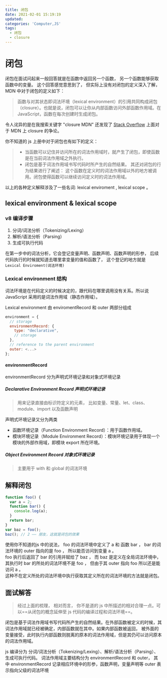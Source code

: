 ```yaml
---
title: 闭包
date: 2021-02-01 15:19:19
updated:
categories: 'Computer,JS'
tags:
  - 闭包
  - closure
---
```


# 闭包

闭包在面试问起来一般回答就是在函数中返回另一个函数， 另一个函数能够获取函数中的变量。
这个回答感觉意思到了， 但实际上没有对闭包的定义深入了解， MDN 中对于闭包的定义如下：

> 函数与对其状态即词法环境（lexical environment）的引用共同构成闭包（closure）。也就是说，闭包可以让你从内部函数访问外部函数作用域。在 JavaScript，函数在每次创建时生成闭包。

令人诧异的是在我搜索关键字 "closure MDN" 还发现了 [Stack Overflow](https://stackoverflow.com/questions/50529400/is-the-definition-of-javascript-closures-on-mdn-wrong) 上面对于 MDN 上 closure 的争论。

你不知道的 js 上册中对于闭包也有如下的定义：

> - 当函数可以记住并访问所在的词法作用域时，就产生了闭包，即使函数是在当前词法作用域之外执行。
> - 闭包是基于词法作用域书写代码时所产生的自然结果。
>   其还对闭包的行为结果进行了阐述：
>   这个函数在定义时的词法作用域以外的地方被调用。闭包使得函数可以继续访问定义时的词法作用域。

以上的各种定义解释涉及了一些名词: lexical enviroment , lexical scope 。

## lexical environment & lexical scope

### v8 编译步骤

1. 分词/词法分析（Tokenizing/Lexing）
2. 解析/语法分析（Parsing）
3. 生成可执行代码

在第一步中的词法分析，它会登记变量声明、函数声明、函数声明的形参， 后续代码执行的时候就知道去哪里拿变量的值和函数了， 这个登记的地方就是 `Lexical Enviroment(词法环境)`

### Lexical environment 结构

词法环境是在代码定义的时候决定的，跟代码在哪里调用没有关系。所以说 JavaScript 采用的是词法作用域（静态作用域）。

Lexical environment 由 enviromentRecord 和 outer 两部分组成

```js
environment = {
  // storage
  environmentRecord: {
    type: "declarative",
    // storage
  },
  // reference to the parent environment
  outer: <...>
};
```

#### environmentRecord

environmentRecord 分为声明式环境记录和对象式环境记录

##### Declarative Environment Record 声明式环境记录

> 用来记录直接由标识符定义的元素， 比如变量、常量、let、class、module、import 以及函数声明

声明式环境记录又分为两类

- 函数环境记录（Function Environment Record）：用于函数作用域。
- 模块环境记录（Module Environment Record）：模块环境记录用于体现一个模块的外部作用域，即模块 export 所在环境。

##### Object Environment Record 对象式环境记录

> 主要用于 with 和 global 的词法环境


## 解释闭包
```js
function foo() {
  var a = 2;
  function bar() {
    console.log(a);
  }
  return bar;
}
var baz = foo();
baz(); // 2 —— 朋友，这就是闭包的效果
```
使用你不知道的js 中的说法， foo 的词法环境中定义了 a 和 函数 bar ， bar 的词法环境的 outer 指向的是 foo ， 所以能否访问到变量 a 。   
foo 执行后返回了 bar 的引用并赋给了 baz ， 而 baz 是定义在全局词法环境中， 其执行时 bar 的所处的词法环境不是 foo ， 但由于其 outer 指向 foo 所以还是能访问 a 。  
这种不在定义所处的词法环境中执行获取其定义所在的词法环境的方法就是闭包。


## 面试解答

> 经过上面的梳理， 相对而言， 你不是道的 js 中所描述的相对合理一点。可以==从闭包的概念延伸至 js 代码的编译过程和词法环境==。

闭包是基于词法作用域书写代码所产生的自然结果。在外部函数被定义的时候，其词法作用域就已经被确定，内部函数就在其中。如果内部函数被返回， 被外面的变量接受，此时执行内部函数则脱离的原本的词法作用域，但是其仍可以访问原本的词法作用域。

js 编译分为 分词/词法分析（Tokenizing/Lexing）、解析/语法分析（Parsing）、生成可执行代码。 词法作用域主要结构分为 environmentRecord 和 outer， 其中 environmentRecord 记录相应环境中的形参，函数声明，变量声明等 outer 表示指向父级的词法环境
